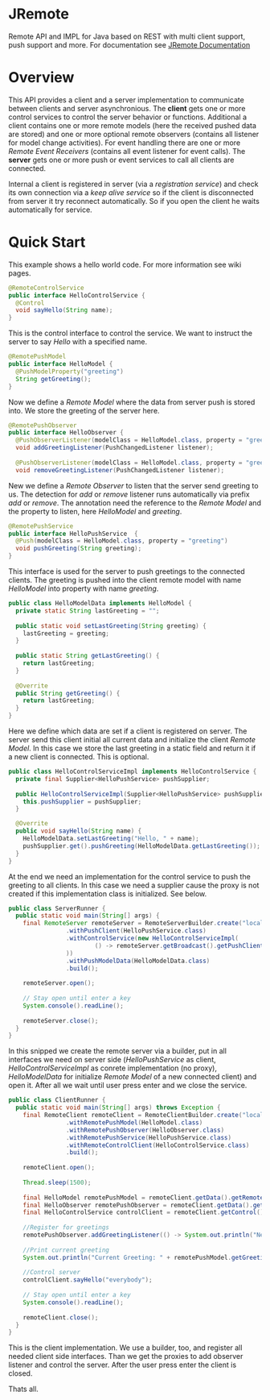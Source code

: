 # JRemote
Remote API and IMPL for Java based on REST with multi client support, push support and more. For documentation see [JRemote Documentation](https://github.com/KleinerHacker/jremote/releases/download/0.1.0/jremote.chm)

# Overview
This API provides a client and a server implementation to communicate between clients and server asynchronious. 
The __client__ gets one or more control services to control the server behavior or functions. Additional a client contains one or more 
remote models (here the received pushed data are stored) and one or more optional remote observers (contains all listener for model
change activities). For event handling there are one or more _Remote Event Receivers_ (contains all event listener for event calls). 
The __server__ gets one or more push or event services to call all clients are connected. 

Internal a client is registered in server (via a _registration service_) and check its own connection via a _keep alive service_ so 
if the client is disconnected from server it try reconnect automatically. So if you open the client he waits automatically for service.

# Quick Start
This example shows a hello world code. For more information see wiki pages.

```Java
@RemoteControlService
public interface HelloControlService {
  @Control
  void sayHello(String name);
}
```
This is the control interface to control the service. We want to instruct the server to say _Hello_ with a specified name.

```Java
@RemotePushModel
public interface HelloModel {
  @PushModelProperty("greeting")
  String getGreeting();
}
```
Now we define a _Remote Model_ where the data from server push is stored into. We store the greeting of the server here.

```Java
@RemotePushObserver
public interface HelloObserver {
  @PushObserverListener(modelClass = HelloModel.class, property = "greeting")
  void addGreetingListener(PushChangedListener listener);
  
  @PushObserverListener(modelClass = HelloModel.class, property = "greeting")
  void removeGreetingListener(PushChangedListener listener);
```
New we define a _Remote Observer_ to listen that the server send greeting to us. The detection for _add_ or _remove_ listener runs
automatically via prefix _add_ or _remove_. The annotation need the reference to the _Remote Model_ and the property to listen, here
_HelloModel_ and _greeting_.

```Java
@RemotePushService
public interface HelloPushService  {
  @Push(modelClass = HelloModel.class, property = "greeting")
  void pushGreeting(String greeting);
}
```
This interface is used for the server to push greetings to the connected clients. The greeting is pushed into the client remote model
with name _HelloModel_ into property with name _greeting_.

```Java
public class HelloModelData implements HelloModel {
  private static String lastGreeting = "";
  
  public static void setLastGreeting(String greeting) {
    lastGreeting = greeting;
  }
  
  public static String getLastGreeting() {
    return lastGreeting;
  }
  
  @Overrite 
  public String getGreeting() {
    return lastGreeting;
  }
}
```
Here we define which data are set if a client is registered on server. The server send this client initial all current data and initialize the client _Remote Model_. In this case we store the last greeting in a static field and return it if a new client is connected. This is optional.

```Java
public class HelloControlServiceImpl implements HelloControlService {
  private final Supplier<HelloPushService> pushSupplier;
  
  public HelloControlServiceImpl(Supplier<HelloPushService> pushSupplier) {
    this.pushSupplier = pushSupplier;
  }

  @Overrite
  public void sayHello(String name) {
    HelloModelData.setLastGreeting("Hello, " + name);
    pushSupplier.get().pushGreeting(HelloModelData.getLastGreeting());
  }
}
```
At the end we need an implementation for the control service to push the greeting to all clients. In this case we need a supplier cause the proxy is not created if this implementation class is initialized. See below.

```Java
public class ServerRunner {
  public static void main(String[] args) {
    final RemoteServer remoteServer = RemoteServerBuilder.create("localhost", 9998)
                .withPushClient(HelloPushService.class)
                .withControlService(new HelloControlServiceImpl(
                        () -> remoteServer.getBroadcast().getPushClient(HelloPushService.class)
                ))
                .withPushModelData(HelloModelData.class)
                .build();
    
    remoteServer.open();
    
    // Stay open until enter a key
    System.console().readLine();
    
    remoteServer.close();
  }
}
```
In this snipped we create the remote server via a builder, put in all interfaces we need on server side (_HelloPushService_ as client, _HelloControlServiceImpl_ as conrete implementation (no proxy), _HelloModelData_ for initialize _Remote Model_ of a new connected client) and open it. After all we wait until user press enter and we close the service.

```Java
public class ClientRunner {
  public static void main(String[] args) throws Exception {
    final RemoteClient remoteClient = RemoteClientBuilder.create("localhost", 9998, 9999)
                .withRemotePushModel(HelloModel.class)
                .withRemotePushObserver(HelloObserver.class)
                .withRemotePushService(HelloPushService.class)
                .withRemoteControlClient(HelloControlService.class)
                .build();
                
    remoteClient.open();
    
    Thread.sleep(1500);
    
    final HelloModel remotePushModel = remoteClient.getData().getRemotePushModel(HelloModel.class);
    final HelloObserver remotePushObserver = remoteClient.getData().getRemotePushObserver(HelloObserver.class);
    final HelloControlService controlClient = remoteClient.getControl().getControlClient(HelloControlService.class);
    
    //Register for greetings
    remotePushObserver.addGreetingListener(() -> System.out.println("New Greeting: " + remotePushModel.getGreeting()));
    
    //Print current greeting
    System.out.println("Current Greeting: " + remotePushModel.getGreeting());
    
    //Control server
    controlClient.sayHello("everybody");
    
    // Stay open until enter a key
    System.console().readLine();
    
    remoteClient.close();
  }
}
```
This is the client implementation. We use a builder, too, and register all needed client side interfaces. Than we get the proxies to add observer listener and control the server. After the user press enter the client is closed.

Thats all.
